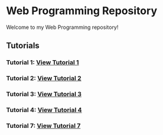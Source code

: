 # Web Programming Repository

Welcome to my Web Programming repository!

## Tutorials

### Tutorial 1: [View Tutorial 1](https://akshay-c-a.github.io/WebProgramming/Tutorial1/index.html)

### Tutorial 2: [View Tutorial 2](https://akshay-c-a.github.io/WebProgramming/Tutorial2/Tutorial2.html)

### Tutorial 3: [View Tutorial 3](https://akshay-c-a.github.io/WebProgramming/Tutorial3/index.html)

### Tutorial 4: [View Tutorial 4](https://akshay-c-a.github.io/WebProgramming/Tutorial4/index.html)

### Tutorial 7: [View Tutorial 7](https://akshay-c-a.github.io/WebProgramming/Tutorial7/tutorial7.html)

